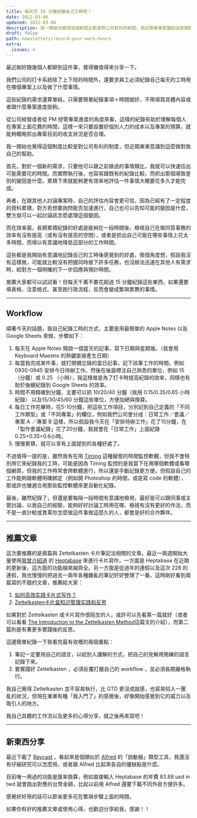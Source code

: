 ```yaml
---
title: 每天花 10 分鐘紀錄自己工時吧！
date: 2022-03-06
updated: 2022-03-06
description: 我一開始也覺得這個制度比較是對公司有利的制度，但近期漸漸意識到這麼做對我自己的幫助。
draft: false
path: newsletters/record-your-work-hours
extra:
  issues: 4
---
```


最近剛好跟幾個人都聊到這件事，覺得蠻值得來分享一下。

我們公司的打卡系統除了上下班的時間外，還要求員工必須紀錄自己每天的工時用在哪個專案上以及做了什麼事情。

這些紀錄的需求還算單純，只需要簡單紀錄事項＋時間就好，不用填寫具體內容或者跟什麼專案進度掛鉤。

從公司經營或者從 PM 控管專案進度的角度來看，這樣的紀錄有助於理解每個人在專案上面花費的時間，這樣一來只要設置好個別人力的成本以及專案的預算，就能夠概略抓出專案目前的收支狀況是否合理。

我一開始也覺得這個制度比較是對公司有利的制度，但近期漸漸意識到這麼做對我自己的幫助。

<!-- more -->

首先，對於一個新的需求，只要他可以跟之前做過的事情類比，我就可以快速估出可能需要花的時間。而實際執行後，也容易跟既有的紀錄比較，而抓出那個導致差別的變因是什麼。累積下來就能夠更有效率地評估一件事情大概要花多久才能完成。

再者，在跟其他人討論專案時，自己的評估內容會更可信，因為已經有了一定程度的資料累積，對方若想要詢問能否加速進行，自己也可以告知可能的變因是什麼，雙方就可以一起討論該怎麼處理這個變因。

而在效率面，長期累積紀錄的好處是能夠在一段時間後，檢視自己在做同質事務的效率有沒有提高（或有沒有提高的空間），或者是抓出自己可能在哪些事情上花太多時間，而得以有意識地降低這部分的工作時間。

這些都是我開始有意識地記錄自己的工時後感覺到的好處，換個角度想，假設我沒有這樣做，可能就比較沒有把握同時接下許多任務，也沒辦法迅速在其他人有需求時，給對方一個明確的下一步回應與預計時間。

推薦大家都可以試試看！但每天千萬不要花超過 15 分鐘紀錄這些東西，如果還要填表格、注意格式、甚至跑行政流程，反而會變成繁瑣累贅的事情。

---

## Workflow

順著今天的話題，我自己紀錄工時的方式，主要是用最簡單的 Apple Notes 以及 Google Sheets 來做，步驟如下：

1. 每天在 Apple Notes 開啟一個當天的記事，寫下日期與星期幾。（我會用 Keyboard Maestro 的熱鍵直接產生日期）
2. 每當我完成某件事，就打開備忘錄的當日記事，記下該筆工作的時間。例如 0930-0945 安排今日待辦工作。然後在後面標注自己熟悉的單位，例如 15 （分鐘）或 0.25 （小時），我這樣做是為了打卡時提高紀錄的效率，同樣也有助於後續紀錄到 Google Sheets 的效率。
3. 時間不用精確到分鐘，主要可以抓 10/20/40 分鐘（我用 0.15/0.35/0.65 小時紀錄） 以及15/30/45/60 分鐘這些單位，方便加總與換算。
4. 每日工作完畢時，花5-10分鐘，把這些工作項目，分別記到自己定義的「不同工作類型」或「不同專案」的欄位，例如我們公司會分成：日常工作／會議／專案 A ／專案 B 這樣，所以假設我今天在「安排待辦工作」花了15分鐘，在「製作會議紀錄」花了20分鐘，我就會在「日常工作」上面紀錄 0.25+0.35=0.6小時。
5. 慢慢累積，就可以享有上面提到的各種好處了。

不過值得一提的是，雖然我有在用 [Timing](https://timingapp.com/) 這種變態的時間監控軟體，但我不會特別用它來紀錄我的工時，可能是因為 Timing 監控的是我當下在用哪個軟體或看哪個網頁，但我的工作時常會跨軟體進行，所以還是手動記錄更方便。但假設自己的工作能夠跟軟體明確綁定（例如開 Photoshop 的時間，或是寫 code 的軟體），那或許也蠻適合用那些監控軟體來更自動化紀錄。

最後，雖然紀錄了，但還是要每隔一段時間有意識地檢視，最好是可以跟同事或主管討論，以我自己的經驗，能夠好好討論工時用在哪、檢視有沒有更好的作法，而不是一直計較或責罵你怎麼做這件事做這麼久的人，都會是好的合作夥伴。

---

## 推薦文章

這次要推薦的是兩篇與 Zettelkasten 卡片筆記法相關的文章。最近一兩週開始大量使用[我曾介紹過](https://pinchlime.com/2022/02/27/heptabase-introduction/) 的 [Heptabase](https://heptabase.com/) 來進行卡片寫作，一方面是 Heptabase 在近期的更新後，這方面的功能越來越齊全。另一方面是從過年的連假以及這次 228 的連假，我也慢慢的把過去一兩年各種雜亂的筆記好好整理了一番。這時剛好看到兩篇寫的不錯的文章，推薦給大家：

1. [如何高效实践卡片式写作？](https://sspai.com/post/59109)
2. [Zettelkasten卡片盒知识管理实践和反思](https://mirror.xyz/cryptolunatic.eth/DkLDouK1wVNlGb_WNw-cjnnMh3JzCQgC9F1cWP6JoL4)

如果對於 Zettelkasten 或卡片寫作很陌生的人，或許可以先看第一篇就好（或者可以看看 [The Introduction to the Zettelkasten Method](https://zettelkasten.de/posts/overview/#the-introduction-to-the-zettelkasten-method)這篇文的介紹），而第二篇則是有著更多實踐後的反思。

這邊簡單紀錄一下我看完最有收穫的兩個重點：

1. 筆記一定要用自己的語言，以給別人講解的方式，把自己的見解用簡練的語言記錄下來。
2. 要實踐好 Zettelkasten ，必須反覆打磨自己的 workflow ，並必須長期嚴格執行。

我自己覺得 Zettelkasten 並不容易執行，比 GTD 更沒成就感，也容易陷入一團亂的狀況，但現在漸漸有種「我入門了」的感覺後，好像開始感覺到它的威力以及吸引人的地方。

我自己具體的工作流以及更多的心得分享，就之後再來寫吧！

---

## 新東西分享

最近下載了 [Raycast](https://www.raycast.com/) ，看起來是個類似於 [Alfred](https://www.alfredapp.com/) 的「啟動器」類型工具，我還沒有仔細研究可以怎麼用，或者跟 Alfred 比起來各自的優缺點是什麼。

目前唯一用過的功能是匯率換算，例如直接輸入 Heptabase 的年費 83.88 usd in twd 就會跑出對應的台幣金額，比起以前用 Alfred 還要下載不同外掛方便許多。

感覺好好用的話可以節省更多花在繁瑣步驟上面的時間。

如果你有好的推薦文章或使用心得，也歡迎分享給我，感謝！！

